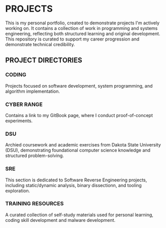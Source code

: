 # PROJECTS

This is my personal portfolio, created to demonstrate projects I'm actively working on. It contains a collection of work in programming and systems engineering, reflecting both structured learning and original development. This repository is curated to support my career progression and demonstrate technical credibility.

## PROJECT DIRECTORIES

### CODING
Projects focused on software development, system programming, and algorithm implementation.

### CYBER RANGE
Contains a link to my GitBook page, where I conduct proof-of-concept experiments.

### DSU
Archied coursework and academic exercises from Dakota State University (DSU), demonstrating foundational computer science knowledge and structured problem-solving.

### SRE
This section is dedicated to Software Reverse Engineering projects, including static/dynamic analysis, binary dissectionn, and tooling exploration.

### TRAINING RESOURCES
A curated collection of self-study materials used for personal learning, coding skill development and malware development.
